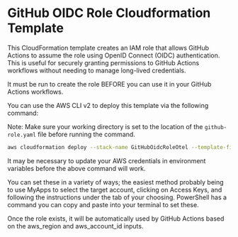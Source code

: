 # GitHub OIDC Role Cloudformation Template

This CloudFormation template creates an IAM role that allows GitHub Actions to assume the role using OpenID Connect 
(OIDC) authentication. This is useful for securely granting permissions to GitHub Actions workflows without needing to
manage long-lived credentials.

It must be run to create the role BEFORE you can use it in your GitHub Actions workflows.

You can use the AWS CLI v2 to deploy this template via the following command:

Note: Make sure your working directory is set to the location of the `github-role.yaml` file before running the command.

```bash
aws cloudformation deploy --stack-name GitHubOidcRoleOtel --template-file github-role.yaml --capabilities CAPABILITY_NAMED_IAM
```

It may be necessary to update your AWS credentials in environment variables before the above command will work. 

You can set these in a variety of ways; the easiest method probably being to use MyApps to select the target account, 
clicking on Access Keys, and following the instructions under the tab of your choosing. PowerShell has a command you 
can copy and paste into your terminal to set these.

Once the role exists, it will be automatically used by GitHub Actions based on the aws_region and aws_account_id inputs.